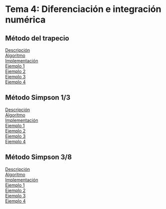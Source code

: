 <h1>Tema 4: Diferenciación e integración numérica</h1>

<h2>Método del trapecio</h2>
<a href="Metodo_trapecio/Descripcion.md">Descripción</a></br>
<a href="Metodo_trapecio/Algoritmo.md">Algoritmo</a></br>
<a href="Metodo_trapecio/Implementacion/Implementacion.md">Implementación</a></br>
<a href="Metodo_trapecio/Ejemplos/Ejemplo01.md">Ejemplo 1</a></br>
<a href="Metodo_trapecio/Ejemplos/Ejemplo02.md">Ejemplo 2</a></br>
<a href="Metodo_trapecio/Ejemplos/Ejemplo03.md">Ejemplo 3</a></br>
<a href="">Ejemplo 4</a></br>

<h2>Método Simpson 1/3</h2>
<a href="">Descripción</a></br>
<a href="">Algoritmo</a></br>
<a href="">Implementación</a></br>
<a href="">Ejemplo 1</a></br>
<a href="">Ejemplo 2</a></br>
<a href="">Ejemplo 3</a></br>
<a href="">Ejemplo 4</a></br>

<h2>Método Simpson 3/8</h2>
<a href="">Descripción</a></br>
<a href="">Algoritmo</a></br>
<a href="">Implementación</a></br>
<a href="">Ejemplo 1</a></br>
<a href="">Ejemplo 2</a></br>
<a href="">Ejemplo 3</a></br>
<a href="">Ejemplo 4</a></br>




